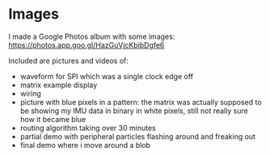 # Images

I made a Google Photos album with some images: https://photos.app.goo.gl/HazGuVjcKbjbDgfe6

Included are pictures and videos of:
- waveform for SPI which was a single clock edge off
- matrix example display
- wiring
- picture with blue pixels in a pattern: the matrix was actually supposed to be showing
my IMU data in binary in white pixels, still not really sure how it became blue
- routing algorithm taking over 30 minutes
- partial demo with peripheral particles flashing around and freaking out
- final demo where i move around a blob
